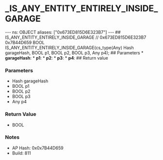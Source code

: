 # _IS_ANY_ENTITY_ENTIRELY_INSIDE_GARAGE

--- ns: OBJECT aliases: ["0x673ED815D6E323B7"] --- ## IS_ANY_ENTITY_ENTIRELY_INSIDE_GARAGE  // 0x673ED815D6E323B7 0x7B44D659 BOOL IS_ANY_ENTITY_ENTIRELY_INSIDE_GARAGE(cs_type(Any) Hash garageHash, BOOL p1, BOOL p2, BOOL p3, Any p4);  ## Parameters * **garageHash**: * **p1**: * **p2**: * **p3**: * **p4**:  ## Return value

### Parameters
* Hash garageHash
* BOOL p1
* BOOL p2
* BOOL p3
* Any p4

### Return Value
* BOOL

### Notes
* AP Hash: 0x0x7B44D659
* Build: 811

